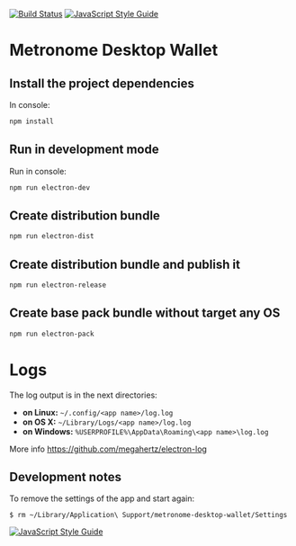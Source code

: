 [![Build Status](https://travis-ci.com/MetronomeToken/metronome-desktop-wallet.svg?token=zFtwnjoHbEAEPUQyswR1&branch=master)](https://travis-ci.com/MetronomeToken/metronome-desktop-wallet)
[![JavaScript Style Guide](https://img.shields.io/badge/code_style-standard-brightgreen.svg)](https://standardjs.com)

# Metronome Desktop Wallet

## Install the project dependencies

In console:

```bash
npm install
```

## Run in development mode

Run in console:

```bash
npm run electron-dev
```

## Create distribution bundle

```bash
npm run electron-dist
```

## Create distribution bundle and publish it

```bash
npm run electron-release
```

## Create base pack bundle without target any OS

```bash
npm run electron-pack
```

# Logs

The log output is in the next directories:

 * **on Linux:** `~/.config/<app name>/log.log`
 * **on OS X:** `~/Library/Logs/<app name>/log.log`
 * **on Windows:** `%USERPROFILE%\AppData\Roaming\<app name>\log.log`

More info https://github.com/megahertz/electron-log

## Development notes

To remove the settings of the app and start again:

```
$ rm ~/Library/Application\ Support/metronome-desktop-wallet/Settings
```

[![JavaScript Style Guide](https://cdn.rawgit.com/standard/standard/master/badge.svg)](https://github.com/standard/standard)
